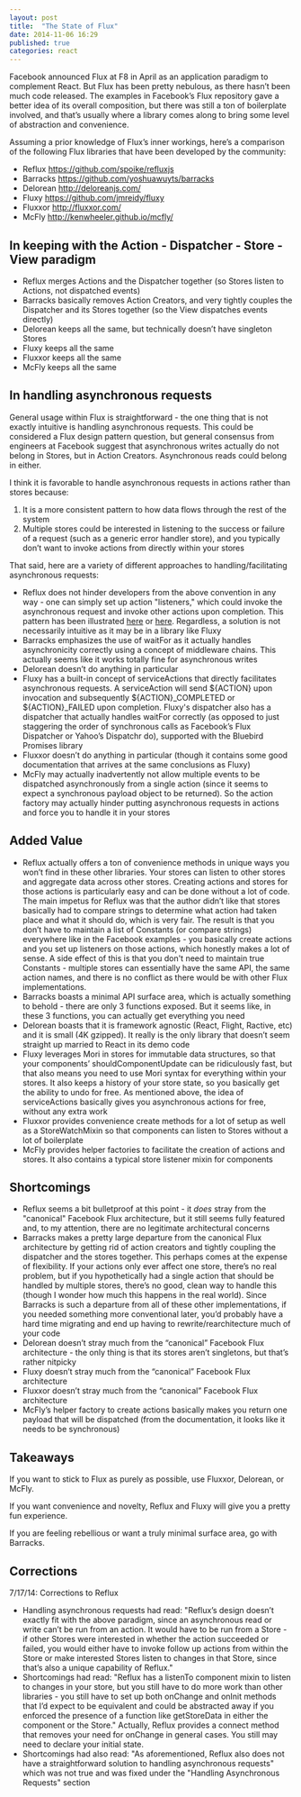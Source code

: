 ```yaml
---
layout: post
title:  "The State of Flux"
date: 2014-11-06 16:29
published: true
categories: react
---
```

Facebook announced Flux at F8 in April as an application paradigm to complement React. But Flux has been pretty nebulous, as there hasn’t been much code released. The examples in Facebook’s Flux repository gave a better idea of its overall composition, but there was still a ton of boilerplate involved, and that’s usually where a library comes along to bring some level of abstraction and convenience.

Assuming a prior knowledge of Flux’s inner workings, here’s a comparison of the following Flux libraries that have been developed by the community:

- Reflux https://github.com/spoike/refluxjs
- Barracks https://github.com/yoshuawuyts/barracks
- Delorean http://deloreanjs.com/
- Fluxy https://github.com/jmreidy/fluxy
- Fluxxor http://fluxxor.com/
- McFly http://kenwheeler.github.io/mcfly/

## In keeping with the Action - Dispatcher - Store - View paradigm

- Reflux merges Actions and the Dispatcher together (so Stores listen to Actions, not dispatched events)
- Barracks basically removes Action Creators, and very tightly couples the Dispatcher and its Stores together (so the View dispatches events directly)
- Delorean keeps all the same, but technically doesn’t have singleton Stores
- Fluxy keeps all the same
- Fluxxor keeps all the same
- McFly keeps all the same

## In handling asynchronous requests

General usage within Flux is straightforward - the one thing that is not exactly intuitive is handling asynchronous requests. This could be considered a Flux design pattern question, but general consensus from engineers at Facebook suggest that asynchronous writes actually do not belong in Stores, but in Action Creators. Asynchronous reads could belong in either.

I think it is favorable to handle asynchronous requests in actions rather than stores because:

1. It is a more consistent pattern to how data flows through the rest of the system
2. Multiple stores could be interested in listening to the success or failure of a request (such as a generic error handler store), and you typically don’t want to invoke actions from directly within your stores

That said, here are a variety of different approaches to handling/facilitating asynchronous requests:

- Reflux does not hinder developers from the above convention in any way - one can simply set up action "listeners," which could invoke the asynchronous request and invoke other actions upon completion. This pattern has been illustrated [here](https://github.com/WRidder/react-spa/blob/master/src/actions/resourceActions.js#L24-L51) or [here](https://gist.github.com/simenbrekken/de69d3ce27ea5934c8b2). Regardless, a solution is not necessarily intuitive as it may be in a library like Fluxy
- Barracks emphasizes the use of waitFor as it actually handles asynchronicity correctly using a concept of middleware chains. This actually seems like it works totally fine for asynchronous writes
- Delorean doesn’t do anything in particular
- Fluxy has a built-in concept of serviceActions that directly facilitates asynchronous requests. A serviceAction will send ${ACTION} upon invocation and subsequently ${ACTION}_COMPLETED or ${ACTION}_FAILED upon completion. Fluxy's dispatcher also has a dispatcher that actually handles waitFor correctly (as opposed to just staggering the order of synchronous calls as Facebook’s Flux Dispatcher or Yahoo’s Dispatchr do), supported with the Bluebird Promises library
- Fluxxor doesn’t do anything in particular (though it contains some good documentation that arrives at the same conclusions as Fluxy)
- McFly may actually inadvertently not allow multiple events to be dispatched asynchronously from a single action (since it seems to expect a synchronous payload object to be returned). So the action factory may actually hinder putting asynchronous requests in actions and force you to handle it in your stores

## Added Value

- Reflux actually offers a ton of convenience methods in unique ways you won’t find in these other libraries. Your stores can listen to other stores and aggregate data across other stores. Creating actions and stores for those actions is particularly easy and can be done without a lot of code. The main impetus for Reflux was that the author didn’t like that stores basically had to compare strings to determine what action had taken place and what it should do, which is very fair. The result is that you don’t have to maintain a list of Constants (or compare strings) everywhere like in the Facebook examples - you basically create actions and you set up listeners on those actions, which honestly makes a lot of sense. A side effect of this is that you don't need to maintain true Constants - multiple stores can essentially have the same API, the same action names, and there is no conflict as there would be with other Flux implementations.
- Barracks boasts a minimal API surface area, which is actually something to behold - there are only 3 functions exposed. But it seems like, in these 3 functions, you can actually get everything you need
- Delorean boasts that it is framework agnostic (React, Flight, Ractive, etc) and it is small (4K gzipped). It really is the only library that doesn’t seem straight up married to React in its demo code
- Fluxy leverages Mori in stores for immutable data structures, so that your components’ shouldComponentUpdate can be ridiculously fast, but that also means you need to use Mori syntax for everything within your stores. It also keeps a history of your store state, so you basically get the ability to undo for free. As mentioned above, the idea of serviceActions basically gives you asynchronous actions for free, without any extra work
- Fluxxor provides convenience create methods for a lot of setup as well as a StoreWatchMixin so that components can listen to Stores without a lot of boilerplate
- McFly provides helper factories to facilitate the creation of actions and stores. It also contains a typical store listener mixin for components

## Shortcomings

- Reflux seems a bit bulletproof at this point - it *does* stray from the "canonical" Facebook Flux architecture, but it still seems fully featured and, to my attention, there are no legitimate architectural concerns
- Barracks makes a pretty large departure from the canonical Flux architecture by getting rid of action creators and tightly coupling the dispatcher and the stores together. This perhaps comes at the expense of flexibility. If your actions only ever affect one store, there’s no real problem, but if you hypothetically had a single action that should be handled by multiple stores, there’s no good, clean way to handle this (though I wonder how much this happens in the real world). Since Barracks is such a departure from all of these other implementations, if you needed something more conventional later, you’d probably have a hard time migrating and end up having to rewrite/rearchitecture much of your code
- Delorean doesn’t stray much from the “canonical” Facebook Flux architecture - the only thing is that its stores aren’t singletons, but that’s rather nitpicky
- Fluxy doesn’t stray much from the “canonical” Facebook Flux architecture
- Fluxxor doesn’t stray much from the “canonical” Facebook Flux architecture
- McFly’s helper factory to create actions basically makes you return one payload that will be dispatched (from the documentation, it looks like it needs to be synchronous)

## Takeaways

If you want to stick to Flux as purely as possible, use Fluxxor, Delorean, or McFly.

If you want convenience and novelty, Reflux and Fluxy will give you a pretty fun experience.

If you are feeling rebellious or want a truly minimal surface area, go with Barracks.

## Corrections

7/17/14: Corrections to Reflux

- Handling asynchronous requests had read: "Reflux’s design doesn’t exactly fit with the above paradigm, since an asynchronous read or write can’t be run from an action. It would have to be run from a Store - if other Stores were interested in whether the action succeeded or failed, you would either have to invoke follow up actions from within the Store or make interested Stores listen to changes in that Store, since that’s also a unique capability of Reflux."
- Shortcomings had read: "Reflux has a listenTo component mixin to listen to changes in your store, but you still have to do more work than other libraries - you still have to set up both onChange and onInit methods that I’d expect to be equivalent and could be abstracted away if you enforced the presence of a function like getStoreData in either the component or the Store." Actually, Reflux provides a connect method that removes your need for onChange in general cases. You still may need to declare your initial state.
- Shortcomings had also read: "As aforementioned, Reflux also does not have a straightforward solution to handling asynchronous requests" which was not true and was fixed under the "Handling Asynchronous Requests" section